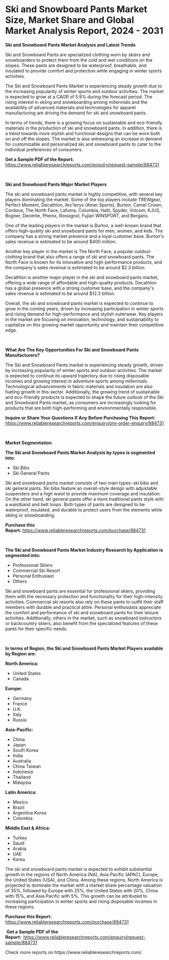 <p><h1>Ski and Snowboard Pants Market Size, Market Share and Global Market Analysis Report, 2024 - 2031</h1></p><p><strong>Ski and Snowboard Pants Market Analysis and Latest Trends</strong></p>
<p><p>Ski and Snowboard Pants are specialized clothing worn by skiers and snowboarders to protect them from the cold and wet conditions on the slopes. These pants are designed to be waterproof, breathable, and insulated to provide comfort and protection while engaging in winter sports activities.</p><p>The Ski and Snowboard Pants Market is experiencing steady growth due to the increasing popularity of winter sports and outdoor activities. The market is expected to grow at a CAGR of 5.9% during the forecast period. The rising interest in skiing and snowboarding among millennials and the availability of advanced materials and technologies for apparel manufacturing are driving the demand for ski and snowboard pants.</p><p>In terms of trends, there is a growing focus on sustainable and eco-friendly materials in the production of ski and snowboard pants. In addition, there is a trend towards more stylish and functional designs that can be worn both on and off the slopes. The market is also witnessing an increase in demand for customizable and personalized ski and snowboard pants to cater to the individual preferences of consumers.</p></p>
<p><strong>Get a Sample PDF of the Report:&nbsp;</strong> <a href="https://www.reliableresearchreports.com/enquiry/request-sample/884731">https://www.reliableresearchreports.com/enquiry/request-sample/884731</a></p>
<p>&nbsp;</p>
<p><strong>Ski and Snowboard Pants Major Market Players</strong></p>
<p><p>The ski and snowboard pants market is highly competitive, with several key players dominating the market. Some of the top players include TREWgear, Perfect Moment, Decathlon, Arc’teryx (Amer Sports), Burton, Camel Crown, Cordova, The North Face, Lafuma, Columbia, Halti, Spyder, Volcom, KJUS, Bogner, Decente, Phenix, Rossignol, Fujian WINSPORT, and Bergans.</p><p>One of the leading players in the market is Burton, a well-known brand that offers high-quality ski and snowboard pants for men, women, and kids. The company has a strong market presence and a loyal customer base. Burton's sales revenue is estimated to be around $400 million.</p><p>Another key player in the market is The North Face, a popular outdoor clothing brand that also offers a range of ski and snowboard pants. The North Face is known for its innovative and high-performance products, and the company's sales revenue is estimated to be around $2.3 billion.</p><p>Decathlon is another major player in the ski and snowboard pants market, offering a wide range of affordable and high-quality products. Decathlon has a global presence with a strong customer base, and the company's sales revenue is estimated to be around $12.3 billion.</p><p>Overall, the ski and snowboard pants market is expected to continue to grow in the coming years, driven by increasing participation in winter sports and rising demand for high-performance and stylish outerwear. Key players in the market are focusing on innovation, technology, and sustainability to capitalize on this growing market opportunity and maintain their competitive edge.</p></p>
<p>&nbsp;</p>
<p><strong>What Are The Key Opportunities For Ski and Snowboard Pants Manufacturers?</strong></p>
<p><p>The Ski and Snowboard Pants market is experiencing steady growth, driven by increasing popularity of winter sports and outdoor activities. The market is expected to continue its upward trajectory due to rising disposable incomes and growing interest in adventure sports among millennials. Technological advancements in fabric materials and insulation are also fueling growth in this sector. Additionally, the growing trend of sustainable and eco-friendly products is expected to shape the future outlook of the Ski and Snowboard Pants market, as consumers are increasingly looking for products that are both high-performing and environmentally responsible.</p></p>
<p><strong>Inquire or Share Your Questions If Any Before Purchasing This Report:</strong> <a href="https://www.reliableresearchreports.com/enquiry/pre-order-enquiry/884731">https://www.reliableresearchreports.com/enquiry/pre-order-enquiry/884731</a></p>
<p>&nbsp;</p>
<p><strong>Market Segmentation</strong></p>
<p><strong>The Ski and Snowboard Pants Market Analysis by types is segmented into:</strong></p>
<p><ul><li>Ski Bibs</li><li>Ski General Pants</li></ul></p>
<p><p>Ski and snowboard pants market consists of two main types: ski bibs and ski general pants. Ski bibs feature an overall-style design with adjustable suspenders and a high waist to provide maximum coverage and insulation. On the other hand, ski general pants offer a more traditional pants style with a waistband and belt loops. Both types of pants are designed to be waterproof, insulated, and durable to protect users from the elements while skiing or snowboarding.</p></p>
<p><strong>Purchase this Report:&nbsp;</strong><a href="https://www.reliableresearchreports.com/purchase/884731">https://www.reliableresearchreports.com/purchase/884731</a></p>
<p>&nbsp;</p>
<p><strong>The Ski and Snowboard Pants Market Industry Research by Application is segmented into:</strong></p>
<p><ul><li>Professional Skiers</li><li>Commercial Ski Resort</li><li>Personal Enthusiast</li><li>Others</li></ul></p>
<p><p>Ski and snowboard pants are essential for professional skiers, providing them with the necessary protection and functionality for their high-intensity activities. Commercial ski resorts also rely on these pants to outfit their staff members with durable and practical attire. Personal enthusiasts appreciate the comfort and performance of ski and snowboard pants for their leisure activities. Additionally, others in the market, such as snowboard instructors or backcountry skiers, also benefit from the specialized features of these pants for their specific needs.</p></p>
<p>&nbsp;</p>
<p><strong>In terms of Region, the Ski and Snowboard Pants Market Players available by Region are:</strong></p>
<p>
    <p> <strong> North America: </strong>
        <ul>
            <li>United States</li>
            <li>Canada</li>
        </ul>
        </p> 
    <p> <strong> Europe: </strong>
        <ul>
            <li>Germany</li>
            <li>France</li>
            <li>U.K.</li>
            <li>Italy</li>
            <li>Russia</li>
        </ul>
        </p> 
    <p> <strong> Asia-Pacific: </strong>
        <ul>
            <li>China</li>
            <li>Japan</li>
            <li>South Korea</li>
            <li>India</li>
            <li>Australia</li>
            <li>China Taiwan</li>
            <li>Indonesia</li>
            <li>Thailand</li>
            <li>Malaysia</li>
        </ul>
        </p> 
    <p> <strong> Latin America: </strong>
        <ul>
            <li>Mexico</li>
            <li>Brazil</li>
            <li>Argentina Korea</li>
            <li>Colombia</li>
        </ul>
        </p> 
    <p> <strong> Middle East & Africa: </strong>
        <ul>
            <li>Turkey</li>
            <li>Saudi</li>
            <li>Arabia</li>
            <li>UAE</li>
            <li>Korea</li>
        </ul>
    </p>
    </p>
<p><p>The ski and snowboard pants market is expected to exhibit substantial growth in the regions of North America (NA), Asia Pacific (APAC), Europe, the United States (USA), and China. Among these regions, North America is projected to dominate the market with a market share percentage valuation of 35%, followed by Europe with 25%, the United States with 20%, China with 15%, and Asia Pacific with 5%. This growth can be attributed to increasing participation in winter sports and rising disposable incomes in these regions.</p></p>
<p><strong>Purchase this Report: </strong><a href="https://www.reliableresearchreports.com/purchase/884731">https://www.reliableresearchreports.com/purchase/884731</a></p>
<p>&nbsp;<strong>Get a Sample PDF of the Report:&nbsp;&nbsp;</strong><a href="https://www.reliableresearchreports.com/enquiry/request-sample/884731">https://www.reliableresearchreports.com/enquiry/request-sample/884731</a></p>
<p><strong></strong></p>
<p>Check more reports on https://www.reliableresearchreports.com/</p>
